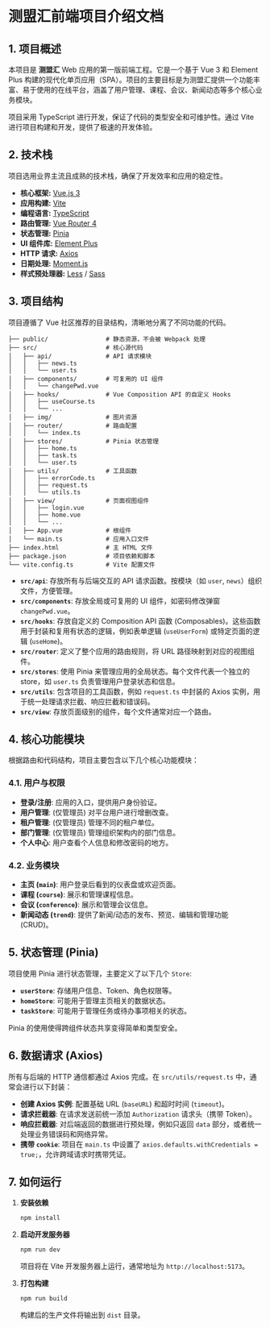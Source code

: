 # 测盟汇前端项目介绍文档

## 1. 项目概述

本项目是 **测盟汇** Web 应用的第一版前端工程。它是一个基于 Vue 3 和 Element Plus 构建的现代化单页应用（SPA）。项目的主要目标是为测盟汇提供一个功能丰富、易于使用的在线平台，涵盖了用户管理、课程、会议、新闻动态等多个核心业务模块。

项目采用 TypeScript 进行开发，保证了代码的类型安全和可维护性。通过 Vite 进行项目构建和开发，提供了极速的开发体验。

## 2. 技术栈

项目选用业界主流且成熟的技术栈，确保了开发效率和应用的稳定性。

- **核心框架:** [Vue.js 3](https://vuejs.org/)
- **应用构建:** [Vite](https://vitejs.dev/)
- **编程语言:** [TypeScript](https://www.typescriptlang.org/)
- **路由管理:** [Vue Router 4](https://router.vuejs.org/)
- **状态管理:** [Pinia](https://pinia.vuejs.org/)
- **UI 组件库:** [Element Plus](https://element-plus.org/)
- **HTTP 请求:** [Axios](https://axios-http.com/)
- **日期处理:** [Moment.js](https://momentjs.com/)
- **样式预处理器:** [Less](https://lesscss.org/) / [Sass](https://sass-lang.com/)

## 3. 项目结构

项目遵循了 Vue 社区推荐的目录结构，清晰地分离了不同功能的代码。

```
├── public/                # 静态资源，不会被 Webpack 处理
├── src/                   # 核心源代码
│   ├── api/               # API 请求模块
│   │   ├── news.ts
│   │   └── user.ts
│   ├── components/        # 可复用的 UI 组件
│   │   └── changePwd.vue
│   ├── hooks/             # Vue Composition API 的自定义 Hooks
│   │   ├── useCourse.ts
│   │   └── ...
│   ├── img/               # 图片资源
│   ├── router/            # 路由配置
│   │   └── index.ts
│   ├── stores/            # Pinia 状态管理
│   │   ├── home.ts
│   │   ├── task.ts
│   │   └── user.ts
│   ├── utils/             # 工具函数
│   │   ├── errorCode.ts
│   │   ├── request.ts
│   │   └── utils.ts
│   ├── view/              # 页面视图组件
│   │   ├── login.vue
│   │   ├── home.vue
│   │   └── ...
│   ├── App.vue            # 根组件
│   └── main.ts            # 应用入口文件
├── index.html             # 主 HTML 文件
├── package.json           # 项目依赖和脚本
└── vite.config.ts         # Vite 配置文件
```

- **`src/api`**: 存放所有与后端交互的 API 请求函数。按模块（如 `user`, `news`）组织文件，方便管理。
- **`src/components`**: 存放全局或可复用的 UI 组件，如密码修改弹窗 `changePwd.vue`。
- **`src/hooks`**: 存放自定义的 Composition API 函数 (Composables)。这些函数用于封装和复用有状态的逻辑，例如表单逻辑 (`useUserForm`) 或特定页面的逻辑 (`useHome`)。
- **`src/router`**: 定义了整个应用的路由规则，将 URL 路径映射到对应的视图组件。
- **`src/stores`**: 使用 Pinia 来管理应用的全局状态。每个文件代表一个独立的 store，如 `user.ts` 负责管理用户登录状态和信息。
- **`src/utils`**: 包含项目的工具函数，例如 `request.ts` 中封装的 Axios 实例，用于统一处理请求拦截、响应拦截和错误码。
- **`src/view`**: 存放页面级别的组件，每个文件通常对应一个路由。

## 4. 核心功能模块

根据路由和代码结构，项目主要包含以下几个核心功能模块：

### 4.1. 用户与权限
- **登录/注册**: 应用的入口，提供用户身份验证。
- **用户管理**: (仅管理员) 对平台用户进行增删改查。
- **租户管理**: (仅管理员) 管理不同的租户单位。
- **部门管理**: (仅管理员) 管理组织架构内的部门信息。
- **个人中心**: 用户查看个人信息和修改密码的地方。

### 4.2. 业务模块
- **主页 (`main`)**: 用户登录后看到的仪表盘或欢迎页面。
- **课程 (`course`)**: 展示和管理课程信息。
- **会议 (`conference`)**: 展示和管理会议信息。
- **新闻动态 (`trend`)**: 提供了新闻/动态的发布、预览、编辑和管理功能 (CRUD)。

## 5. 状态管理 (Pinia)

项目使用 Pinia 进行状态管理，主要定义了以下几个 `Store`:
- **`userStore`**: 存储用户信息、Token、角色权限等。
- **`homeStore`**: 可能用于管理主页相关的数据状态。
- **`taskStore`**: 可能用于管理任务或待办事项相关的状态。

Pinia 的使用使得跨组件状态共享变得简单和类型安全。

## 6. 数据请求 (Axios)

所有与后端的 HTTP 通信都通过 Axios 完成。在 `src/utils/request.ts` 中，通常会进行以下封装：
- **创建 Axios 实例**: 配置基础 URL (`baseURL`) 和超时时间 (`timeout`)。
- **请求拦截器**: 在请求发送前统一添加 `Authorization` 请求头（携带 Token）。
- **响应拦截器**: 对后端返回的数据进行预处理，例如只返回 `data` 部分，或者统一处理业务错误码和网络异常。
- **携带 `cookie`**: 项目在 `main.ts` 中设置了 `axios.defaults.withCredentials = true;`，允许跨域请求时携带凭证。

## 7. 如何运行

1.  **安装依赖**
    ```bash
    npm install
    ```

2.  **启动开发服务器**
    ```bash
    npm run dev
    ```
    项目将在 Vite 开发服务器上运行，通常地址为 `http://localhost:5173`。

3.  **打包构建**
    ```bash
    npm run build
    ```
    构建后的生产文件将输出到 `dist` 目录。 